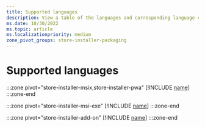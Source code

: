 ```yaml
---
title: Supported languages
description: View a table of the languages and corresponding language codes that are supported for submitting apps to the Microsoft Store.
ms.date: 10/30/2022
ms.topic: article
ms.localizationpriority: medium
zone_pivot_groups: store-installer-packaging
---
```


# Supported languages

:::zone pivot="store-installer-msix,store-installer-pwa"
[!INCLUDE [name](../../../includes/store/msix/supported-languages.md)]
:::zone-end

:::zone pivot="store-installer-msi-exe"
[!INCLUDE [name](../../../includes/store/msi/supported-languages.md)]
:::zone-end

:::zone pivot="store-installer-add-on"
[!INCLUDE [name](../../../includes/store/add-on/supported-languages.md)]
:::zone-end

